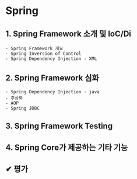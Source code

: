 # Spring 

## 1. Spring Framework 소개 및 IoC/Di

    - Spring Framework 개요
    - Spring Inversion of Control
    - Spring Dependency Injection - XML

## 2. Spring Framework 심화

    - Spring Dependency Injection - java
    - 추상화
    - AOP
    - Spring JDBC

## 3. Spring Framework Testing
## 4. Spring Core가 제공하는 기타 기능

## ✔ 평가
